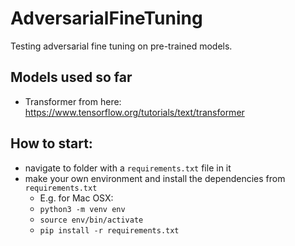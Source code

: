 # AdversarialFineTuning
Testing adversarial fine tuning on pre-trained models. 

## Models used so far
- Transformer from here: https://www.tensorflow.org/tutorials/text/transformer

## How to start:
- navigate to folder with a `requirements.txt` file in it
- make your own environment and install the dependencies from `requirements.txt`
  - E.g. for Mac OSX:
  - `python3 -m venv env`
  - `source env/bin/activate`
  - `pip install -r requirements.txt`
